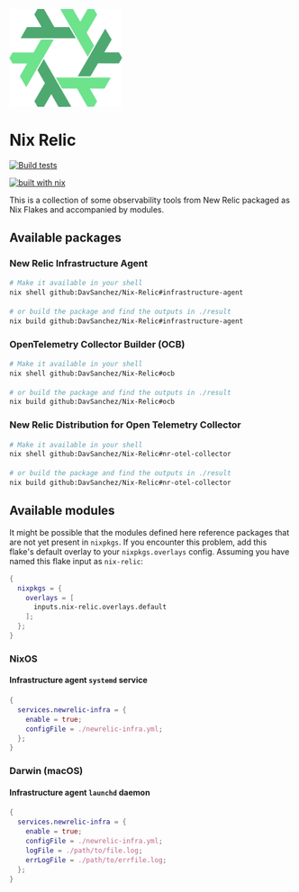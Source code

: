
[<img src="./nix-relic.png" alt="logo" width="200">](https://github.com/DavSanchez/Nix-Relic)

# Nix Relic

[![Build tests](https://github.com/DavSanchez/Nix-Relic/actions/workflows/build.yaml/badge.svg)](https://github.com/DavSanchez/Nix-Relic/actions/workflows/build.yaml)

[![built with nix](https://builtwithnix.org/badge.svg)](https://builtwithnix.org)

This is a collection of some observability tools from New Relic packaged as Nix Flakes and accompanied by modules.

## Available packages

### New Relic Infrastructure Agent

```sh
# Make it available in your shell
nix shell github:DavSanchez/Nix-Relic#infrastructure-agent

# or build the package and find the outputs in ./result
nix build github:DavSanchez/Nix-Relic#infrastructure-agent
```

### OpenTelemetry Collector Builder (OCB)

```sh
# Make it available in your shell
nix shell github:DavSanchez/Nix-Relic#ocb

# or build the package and find the outputs in ./result
nix build github:DavSanchez/Nix-Relic#ocb
```

### New Relic Distribution for Open Telemetry Collector

```sh
# Make it available in your shell
nix shell github:DavSanchez/Nix-Relic#nr-otel-collector

# or build the package and find the outputs in ./result
nix build github:DavSanchez/Nix-Relic#nr-otel-collector
```

## Available modules

It might be possible that the modules defined here reference packages that are not yet present in `nixpkgs`. If you encounter this problem, add this flake's default overlay to your `nixpkgs.overlays` config. Assuming you have named this flake input as `nix-relic`:

```nix
{
  nixpkgs = {
    overlays = [
      inputs.nix-relic.overlays.default
    ];
  };
}
```

### NixOS

#### Infrastructure agent `systemd` service

```nix
{
  services.newrelic-infra = {
    enable = true;
    configFile = ./newrelic-infra.yml;
  };
}
```

### Darwin (macOS)

#### Infrastructure agent `launchd` daemon

```nix
{
  services.newrelic-infra = {
    enable = true;
    configFile = ./newrelic-infra.yml; 
    logFile = ./path/to/file.log;
    errLogFile = ./path/to/errfile.log;
  };
}
```

